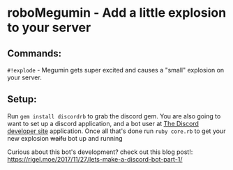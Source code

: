 # roboMegumin - Add a little explosion to your server

## Commands:

`#!explode` - Megumin gets super excited and causes a "small" explosion on your server.
## Setup:
Run `gem install discordrb` to grab the discord gem. You are also going to want to set up a discord application, and a bot user at [The Discord developer site](https://discordapp.com/developers/applications/me) application. Once all that's done run `ruby core.rb` to get your new explosion ~~waifu~~ bot up and running

Curious about this bot's development? check out this blog post!: https://rigel.moe/2017/11/27/lets-make-a-discord-bot-part-1/
